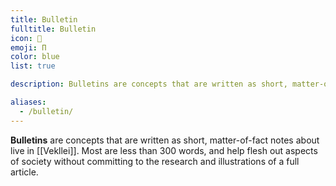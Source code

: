 ```yaml
---
title: Bulletin
fulltitle: Bulletin
icon: 🧾
emoji: Π
color: blue
list: true

description: Bulletins are concepts that are written as short, matter-of-fact notes on Vekllei life and society.

aliases:
  - /bulletin/
---
```

**Bulletins** are concepts that are written as short, matter-of-fact notes about live in [[Vekllei]]. Most are less than 300 words, and help flesh out aspects of society without committing to the research and illustrations of a full article.